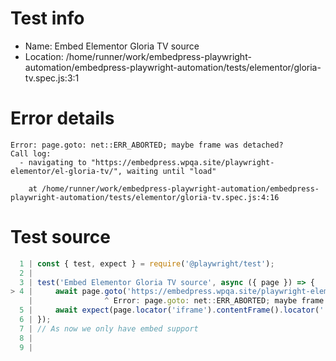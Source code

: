# Test info

- Name: Embed Elementor Gloria TV source
- Location: /home/runner/work/embedpress-playwright-automation/embedpress-playwright-automation/tests/elementor/gloria-tv.spec.js:3:1

# Error details

```
Error: page.goto: net::ERR_ABORTED; maybe frame was detached?
Call log:
  - navigating to "https://embedpress.wpqa.site/playwright-elementor/el-gloria-tv/", waiting until "load"

    at /home/runner/work/embedpress-playwright-automation/embedpress-playwright-automation/tests/elementor/gloria-tv.spec.js:4:16
```

# Test source

```ts
  1 | const { test, expect } = require('@playwright/test');
  2 |
  3 | test('Embed Elementor Gloria TV source', async ({ page }) => {
> 4 |     await page.goto('https://embedpress.wpqa.site/playwright-elementor/el-gloria-tv/');
    |                ^ Error: page.goto: net::ERR_ABORTED; maybe frame was detached?
  5 |     await expect(page.locator('iframe').contentFrame().locator('.play')).toBeVisible();
  6 | });
  7 | // As now we only have embed support
  8 |
  9 |
```